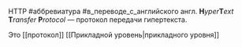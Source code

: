HTTP #аббревиатура #в_переводе_с_английского англ. __H__*yper*__T__*ext* __T__*ransfer* __P__*rotocol* — протокол передачи гипертекста.

Это [[протокол]] [[Прикладной уровень|прикладного уровня]]